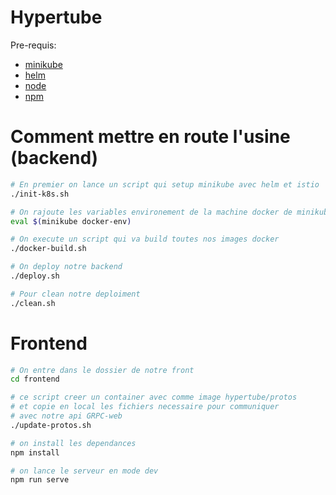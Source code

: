 # Hypertube

Pre-requis:
 - [minikube](https://kubernetes.io/docs/setup/minikube/#installation)
 - [helm](https://github.com/helm/helm/releases)
 - [node](https://nodejs.org/en/download)
 - [npm](https://www.npmjs.com/get-npm)

# Comment mettre en route l'usine (backend)

```bash
# En premier on lance un script qui setup minikube avec helm et istio
./init-k8s.sh

# On rajoute les variables environement de la machine docker de minikube
eval $(minikube docker-env)

# On execute un script qui va build toutes nos images docker
./docker-build.sh

# On deploy notre backend
./deploy.sh

# Pour clean notre deploiment
./clean.sh
```

# Frontend

```bash
# On entre dans le dossier de notre front
cd frontend

# ce script creer un container avec comme image hypertube/protos
# et copie en local les fichiers necessaire pour communiquer
# avec notre api GRPC-web
./update-protos.sh

# on install les dependances
npm install

# on lance le serveur en mode dev
npm run serve
```
